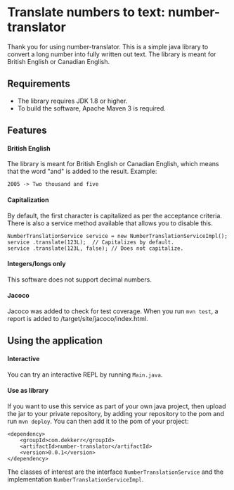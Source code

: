 # Translate numbers to text: number-translator

Thank you for using number-translator. This is a simple java library to convert a long number into fully written out text. The library is meant for British English or Canadian English.

## Requirements
- The library requires JDK 1.8 or higher.
- To build the software, Apache Maven 3 is required.

## Features

#### British English
The library is meant for British English or Canadian English, which means that the word "and" is added to the result.
Example:
```
2005 -> Two thousand and five
```
#### Capitalization
By default, the first character is capitalized as per the acceptance criteria. There is also a service method available that allows you to disable this.
```
NumberTranslationService service = new NumberTranslationServiceImpl();
service .translate(123L);  // Capitalizes by default.
service .translate(123L, false); // Does not capitalize.
```

#### Integers/longs only
This software does not support decimal numbers.

#### Jacoco
Jacoco was added to check for test coverage. When you run `mvn test`, a report is added to /target/site/jacoco/index.html.

## Using the application

#### Interactive
You can try an interactive REPL by running `Main.java`.

#### Use as library
If you want to use this service as part of your own java project, then upload the jar to your private repository, by adding your repository to the pom and run `mvn deploy`. You can then add it to the pom of your project:
```
<dependency>
	<groupId>com.dekkerr</groupId>
	<artifactId>number-translator</artifactId>
	<version>0.0.1</version>
</dependency>
```
The classes of interest are the interface `NumberTranslationService` and the implementation `NumberTranslationServiceImpl`.
